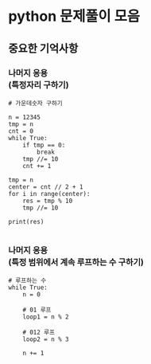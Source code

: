 # python 문제풀이 모음
## 중요한 기억사항
### 나머지 응용<br>(특정자리 구하기)
<pre><code># 가운데숫자 구하기

n = 12345
tmp = n
cnt = 0
while True:
    if tmp == 0:
        break
    tmp //= 10
    cnt += 1

tmp = n
center = cnt // 2 + 1
for i in range(center):
    res = tmp % 10
    tmp //= 10

print(res)

</code></pre>

### 나머지 응용<br>(특정 범위에서 계속 루프하는 수 구하기)
<pre><code># 루프하는 수 
while True:
    n = 0

    # 01 루프
    loop1 = n % 2

    # 012 루프
    loop2 = n % 3

    n += 1

</code></pre>